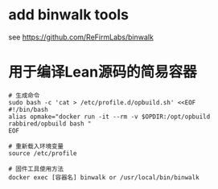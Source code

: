 # add binwalk tools
see https://github.com/ReFirmLabs/binwalk
# 用于编译Lean源码的简易容器
    # 生成命令
    sudo bash -c 'cat > /etc/profile.d/opbuild.sh' <<EOF
    #!/bin/bash
    alias opmake="docker run -it --rm -v $OPDIR:/opt/opbuild rabbired/opbuild bash "
    EOF
    
    # 重新载入环境变量
    source /etc/profile
    
    # 固件工具使用方法
    docker exec [容器名] binwalk or /usr/local/bin/binwalk
